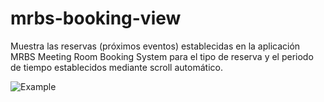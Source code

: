 # mrbs-booking-view

Muestra las reservas (próximos eventos) establecidas en la aplicación MRBS Meeting Room Booking System para el tipo de reserva y el periodo de tiempo establecidos mediante scroll automático.

![Example](https://github.com/n7rc/mrbs-booking-type-view/blob/master/example/example.png)
